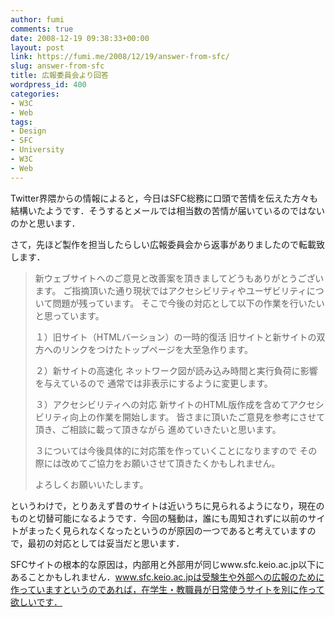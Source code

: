 ```yaml
---
author: fumi
comments: true
date: 2008-12-19 09:38:33+00:00
layout: post
link: https://fumi.me/2008/12/19/answer-from-sfc/
slug: answer-from-sfc
title: 広報委員会より回答
wordpress_id: 400
categories:
- W3C
- Web
tags:
- Design
- SFC
- University
- W3C
- Web
---
```


Twitter界隈からの情報によると，今日はSFC総務に口頭で苦情を伝えた方々も結構いたようです．そうするとメールでは相当数の苦情が届いているのではないのかと思います．




さて，先ほど製作を担当したらしい広報委員会から返事がありましたので転載致します．





<blockquote>
新ウェブサイトへのご意見と改善案を頂きましてどうもありがとうございます。
ご指摘頂いた通り現状ではアクセシビリティやユーザビリティについて問題が残っています。
そこで今後の対応として以下の作業を行いたいと思っています。

１）旧サイト（HTMLバーション）の一時的復活
旧サイトと新サイトの双方へのリンクをつけたトップページを大至急作ります。

２）新サイトの高速化
ネットワーク図が読み込み時間と実行負荷に影響を与えているので
通常では非表示にするように変更します。

３）アクセシビリティへの対応
新サイトのHTML版作成を含めてアクセシビリティ向上の作業を開始します。
皆さまに頂いたご意見を参考にさせて頂き、ご相談に載って頂きながら
進めていきたいと思います。

３については今後具体的に対応策を作っていくことになりますので
その際には改めてご協力をお願いさせて頂きたくかもしれません。

よろしくお願いいたします。 
</blockquote>





というわけで，とりあえず昔のサイトは近いうちに見られるようになり，現在のものと切替可能になるようです．今回の騒動は，誰にも周知されずに以前のサイトがまったく見られなくなったというのが原因の一つであると考えていますので，最初の対応としては妥当だと思います．




SFCサイトの根本的な原因は，内部用と外部用が同じwww.sfc.keio.ac.jp以下にあることかもしれません．www.sfc.keio.ac.jpは受験生や外部への広報のために作っていますというのであれば，在学生・教職員が日常使うサイトを別に作って欲しいです．
